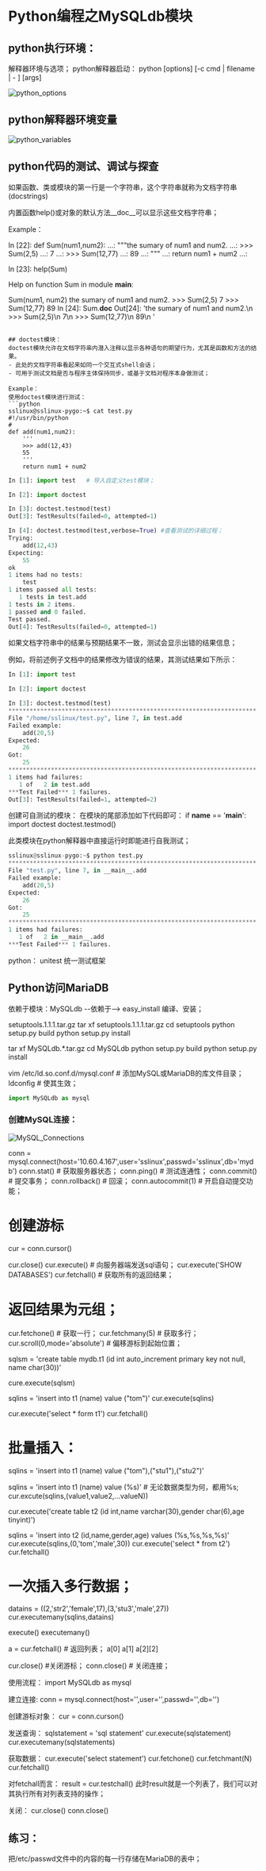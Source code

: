 # Python编程之MySQLdb模块


## python执行环境：
解释器环境与选项；
python解释器启动：
python [options] [-c cmd | filename | - ] [args]

![python_options](/images/python_options.png)

## python解释器环境变量
![python_variables](/images/python_variables.png)

## python代码的测试、调试与探查

如果函数、类或模块的第一行是一个字符串，这个字符串就称为文档字符串(docstrings)

内置函数help()或对象的默认方法__doc__可以显示这些文档字符串；

Example：

In [22]: def Sum(num1,num2):
    ...:     """the sumary of num1 and num2.
    ...:     >>> Sum(2,5)
    ...:     7
    ...:     >>> Sum(12,77)
    ...:     89
    ...:     """
    ...:     return num1 + num2
    ...: 

In [23]: help(Sum)

Help on function Sum in module __main__:

Sum(num1, num2)
    the sumary of num1 and num2.
    >>> Sum(2,5)
    7
    >>> Sum(12,77)
    89
In [24]: Sum.__doc__
Out[24]: 'the sumary of num1 and num2.\n    >>> Sum(2,5)\n    7\n    >>> Sum(12,77)\n    89\n    '
```

## doctest模块：
doctest模块允许在文档字符串内潜入注释以显示各种语句的期望行为，尤其是函数和方法的结果。
- 此处的文档字符串看起来如同一个交互式shell会话；
- 可用于测试文档是否与程序主体保持同步，或基于文档对程序本身做测试；

Example：
使用doctest模块进行测试：
```python
sslinux@sslinux-pygo:~$ cat test.py 
#!/usr/bin/python
#
def add(num1,num2):
    '''
    >>> add(12,43)
    55
    '''
    return num1 + num2
```
```python
In [1]: import test   # 导入自定义test模块；

In [2]: import doctest

In [3]: doctest.testmod(test)
Out[3]: TestResults(failed=0, attempted=1)

In [4]: doctest.testmod(test,verbose=True) #查看测试的详细过程；
Trying:
    add(12,43)
Expecting:
    55
ok
1 items had no tests:
    test
1 items passed all tests:
   1 tests in test.add
1 tests in 2 items.
1 passed and 0 failed.
Test passed.
Out[4]: TestResults(failed=0, attempted=1)
```

如果文档字符串中的结果与预期结果不一致，测试会显示出错的结果信息；

例如，将前述例子文档中的结果修改为错误的结果，其测试结果如下所示：
```python
In [1]: import test

In [2]: import doctest

In [3]: doctest.testmod(test)
**********************************************************************
File "/home/sslinux/test.py", line 7, in test.add
Failed example:
    add(20,5)
Expected:
    26
Got:
    25
**********************************************************************
1 items had failures:
   1 of   2 in test.add
***Test Failed*** 1 failures.
Out[3]: TestResults(failed=1, attempted=2)
```

创建可自测试的模块：
	在模块的尾部添加如下代码即可：
	if __name__ == '__main__':
	    import doctest
	    doctest.testmod()

此类模块在python解释器中直接运行时即能进行自我测试；
```python
sslinux@sslinux-pygo:~$ python test.py 
**********************************************************************
File "test.py", line 7, in __main__.add
Failed example:
    add(20,5)
Expected:
    26
Got:
    25
**********************************************************************
1 items had failures:
   1 of   2 in __main__.add
***Test Failed*** 1 failures.
```

python：
	unitest 统一测试框架


## Python访问MariaDB

依赖于模块：MySQLdb  --依赖于--> easy_install
编译、安装；

setuptools.1.1.1.tar.gz
tar xf setuptools.1.1.1.tar.gz
cd setuptools
python setup.py build
python setup.py install

tar xf MySQLdb.*.tar.gz
cd MySQLdb
python setup.py build
python setup.py install


vim /etc/ld.so.conf.d/mysql.conf
	# 添加MySQL或MariaDB的库文件目录；
ldconfig  # 使其生效；

```python
import MySQLdb as mysql
```
### 创建MySQL连接：
![MySQL_Connections](/images/mysql_connections.png)


conn = mysql.connect(host='10.60.4.167',user='sslinux',passwd='sslinux',db='mydb')
conn.stat()   # 获取服务器状态；
conn.ping()   # 测试连通性；
conn.commit()   # 提交事务；
conn.rollback() # 回滚；
conn.autocommit(1)   # 开启自动提交功能；

# 创建游标
cur = conn.cursor()

cur.close()
cur.execute()    # 向服务器端发送sql语句；
cur.execute('SHOW DATABASES')
cur.fetchall()   # 获取所有的返回结果；
# 返回结果为元组；
cur.fetchone()   # 获取一行；
cur.fetchmany(5) # 获取多行；
cur.scroll(0,mode='absolute')    # 偏移游标到起始位置；

sqlsm = 'create table mydb.t1 (id int auto_increment primary key not null, name char(30))'

cure.execute(sqlsm)

sqlins = 'insert into t1 (name) value ("tom")'
cur.execute(sqlins)

cur.execute('select * form t1')
cur.fetchall()

# 批量插入：
sqlins = 'insert into t1 (name) value ("tom"),("stu1"),("stu2")'

sqlins = 'insert into t1 (name) value (%s)'   # 无论数据类型为何，都用%s;
cur.excute(sqlins,(value1,value2,...valueN))


cur.execute('create table t2 (id int,name varchar(30),gender char(6),age tinyint)')

sqlins = 'insert into t2 (id,name,gerder,age) values (%s,%s,%s,%s)'
cur.execute(sqlins,(0,'tom','male',30))
cur.execute('select * from t2')
cur.fetchall()


# 一次插入多行数据；
datains = ((2,'str2','female',17),(3,'stu3','male',27))
cur.executemany(sqlins,datains)

execute()
executemany()

a = cur.fetchall()  # 返回列表；
a[0]
a[1]
a[2][2]

cur.close() #关闭游标；
conn.close() # 关闭连接；


使用流程：
import MySQLdb as mysql

建立连接:
conn = mysql.connect(host='',user='',passwd='',db='')

创建游标对象：
cur = conn.curson()

发送查询：
	sqlstatement = 'sql statement'
	cur.execute(sqlstatement)
	cur.executemany(sqlstatements)

获取数据：
	cur.execute('select statement')
	cur.fetchone()
	cur.fetchmant(N)
	cur.fetchall()

对fetchall而言：
	result = cur.testchall()
	此时result就是一个列表了，我们可以对其执行所有对列表支持的操作；

关闭：
	cur.close()
	conn.close()


## 练习：
把/etc/passwd文件中的内容的每一行存储在MariaDB的表中；


